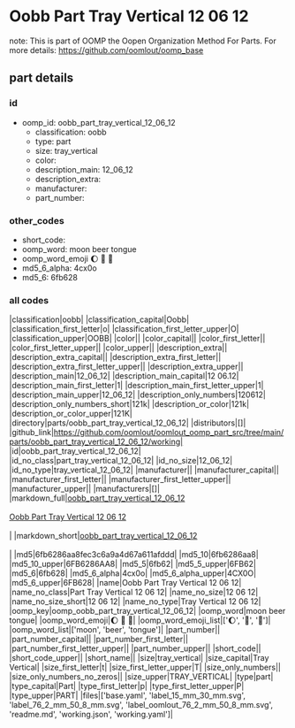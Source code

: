 # Oobb Part Tray Vertical 12 06 12  

note: This is part of OOMP the Oopen Organization Method For Parts. For more details: https://github.com/oomlout/oomp_base

##  part details





### id
* oomp_id: oobb_part_tray_vertical_12_06_12
  * classification: oobb
  * type: part
  * size: tray_vertical
  * color: 
  * description_main: 12_06_12
  * description_extra: 
  * manufacturer: 
  * part_number: 

### other_codes
* short_code: 
* oomp_word: moon beer tongue
* oomp_word_emoji :moon: :beer: :tongue:
* md5_6_alpha: 4cx0o
* md5_6: 6fb628

### all codes 
|classification|oobb|
|classification_capital|Oobb|
|classification_first_letter|o|
|classification_first_letter_upper|O|
|classification_upper|OOBB|
|color||
|color_capital||
|color_first_letter||
|color_first_letter_upper||
|color_upper||
|description_extra||
|description_extra_capital||
|description_extra_first_letter||
|description_extra_first_letter_upper||
|description_extra_upper||
|description_main|12_06_12|
|description_main_capital|12 06.12|
|description_main_first_letter|1|
|description_main_first_letter_upper|1|
|description_main_upper|12_06_12|
|description_only_numbers|120612|
|description_only_numbers_short|121k|
|description_or_color|121k|
|description_or_color_upper|121K|
|directory|parts/oobb_part_tray_vertical_12_06_12|
|distributors|[]|
|github_link|https://github.com/oomlout/oomlout_oomp_part_src/tree/main/parts/oobb_part_tray_vertical_12_06_12/working|
|id|oobb_part_tray_vertical_12_06_12|
|id_no_class|part_tray_vertical_12_06_12|
|id_no_size|12_06_12|
|id_no_type|tray_vertical_12_06_12|
|manufacturer||
|manufacturer_capital||
|manufacturer_first_letter||
|manufacturer_first_letter_upper||
|manufacturer_upper||
|manufacturers|[]|
|markdown_full|[oobb_part_tray_vertical_12_06_12](https://github.com/oomlout/oomlout_oomp_part_src/tree/main/parts/oobb_part_tray_vertical_12_06_12/working)<br>[](https://github.com/oomlout/oomlout_oomp_part_src/tree/main/parts/oobb_part_tray_vertical_12_06_12/working)<br>[Oobb Part Tray Vertical 12 06 12](https://github.com/oomlout/oomlout_oomp_part_src/tree/main/parts/oobb_part_tray_vertical_12_06_12/working)<br><br>|
|markdown_short|[oobb_part_tray_vertical_12_06_12](https://github.com/oomlout/oomlout_oomp_part_src/tree/main/parts/oobb_part_tray_vertical_12_06_12/working)<br><br>|
|md5|6fb6286aa8fec3c6a9a4d67a611afddd|
|md5_10|6fb6286aa8|
|md5_10_upper|6FB6286AA8|
|md5_5|6fb62|
|md5_5_upper|6FB62|
|md5_6|6fb628|
|md5_6_alpha|4cx0o|
|md5_6_alpha_upper|4CX0O|
|md5_6_upper|6FB628|
|name|Oobb Part Tray Vertical 12 06 12|
|name_no_class|Part Tray Vertical 12 06 12|
|name_no_size|12 06 12|
|name_no_size_short|12 06 12|
|name_no_type|Tray Vertical 12 06 12|
|oomp_key|oomp_oobb_part_tray_vertical_12_06_12|
|oomp_word|moon beer tongue|
|oomp_word_emoji|:moon: :beer: :tongue:|
|oomp_word_emoji_list|[':moon:', ':beer:', ':tongue:']|
|oomp_word_list|['moon', 'beer', 'tongue']|
|part_number||
|part_number_capital||
|part_number_first_letter||
|part_number_first_letter_upper||
|part_number_upper||
|short_code||
|short_code_upper||
|short_name||
|size|tray_vertical|
|size_capital|Tray Vertical|
|size_first_letter|t|
|size_first_letter_upper|T|
|size_only_numbers||
|size_only_numbers_no_zeros||
|size_upper|TRAY_VERTICAL|
|type|part|
|type_capital|Part|
|type_first_letter|p|
|type_first_letter_upper|P|
|type_upper|PART|
|files|['base.yaml', 'label_15_mm_30_mm.svg', 'label_76_2_mm_50_8_mm.svg', 'label_oomlout_76_2_mm_50_8_mm.svg', 'readme.md', 'working.json', 'working.yaml']|
